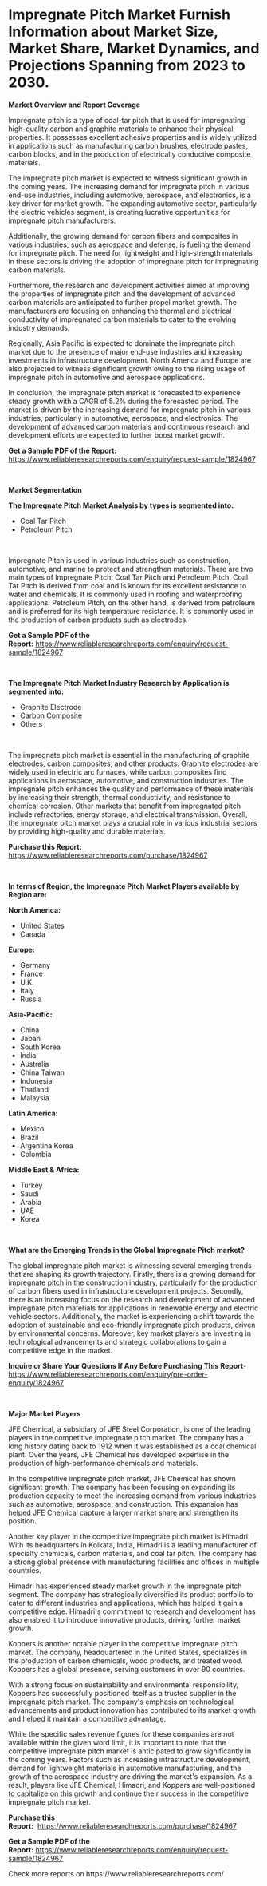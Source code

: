 <p><h1>Impregnate Pitch Market Furnish Information about Market Size, Market Share, Market Dynamics, and Projections Spanning from 2023 to 2030.</h1></p><p><strong>Market Overview and Report Coverage</strong></p>
<p><p>Impregnate pitch is a type of coal-tar pitch that is used for impregnating high-quality carbon and graphite materials to enhance their physical properties. It possesses excellent adhesive properties and is widely utilized in applications such as manufacturing carbon brushes, electrode pastes, carbon blocks, and in the production of electrically conductive composite materials.</p><p>The impregnate pitch market is expected to witness significant growth in the coming years. The increasing demand for impregnate pitch in various end-use industries, including automotive, aerospace, and electronics, is a key driver for market growth. The expanding automotive sector, particularly the electric vehicles segment, is creating lucrative opportunities for impregnate pitch manufacturers.</p><p>Additionally, the growing demand for carbon fibers and composites in various industries, such as aerospace and defense, is fueling the demand for impregnate pitch. The need for lightweight and high-strength materials in these sectors is driving the adoption of impregnate pitch for impregnating carbon materials.</p><p>Furthermore, the research and development activities aimed at improving the properties of impregnate pitch and the development of advanced carbon materials are anticipated to further propel market growth. The manufacturers are focusing on enhancing the thermal and electrical conductivity of impregnated carbon materials to cater to the evolving industry demands.</p><p>Regionally, Asia Pacific is expected to dominate the impregnate pitch market due to the presence of major end-use industries and increasing investments in infrastructure development. North America and Europe are also projected to witness significant growth owing to the rising usage of impregnate pitch in automotive and aerospace applications.</p><p>In conclusion, the impregnate pitch market is forecasted to experience steady growth with a CAGR of 5.2% during the forecasted period. The market is driven by the increasing demand for impregnate pitch in various industries, particularly in automotive, aerospace, and electronics. The development of advanced carbon materials and continuous research and development efforts are expected to further boost market growth.</p></p>
<p><strong>Get a Sample PDF of the Report:</strong> <a href="https://www.reliableresearchreports.com/enquiry/request-sample/1824967">https://www.reliableresearchreports.com/enquiry/request-sample/1824967</a></p>
<p>&nbsp;</p>
<p><strong>Market Segmentation</strong></p>
<p><strong>The Impregnate Pitch Market Analysis by types is segmented into:</strong></p>
<p><ul><li>Coal Tar Pitch</li><li>Petroleum Pitch</li></ul></p>
<p>&nbsp;</p>
<p><p>Impregnate Pitch is used in various industries such as construction, automotive, and marine to protect and strengthen materials. There are two main types of Impregnate Pitch: Coal Tar Pitch and Petroleum Pitch. Coal Tar Pitch is derived from coal and is known for its excellent resistance to water and chemicals. It is commonly used in roofing and waterproofing applications. Petroleum Pitch, on the other hand, is derived from petroleum and is preferred for its high temperature resistance. It is commonly used in the production of carbon products such as electrodes.</p></p>
<p><strong>Get a Sample PDF of the Report:</strong>&nbsp;<a href="https://www.reliableresearchreports.com/enquiry/request-sample/1824967">https://www.reliableresearchreports.com/enquiry/request-sample/1824967</a></p>
<p>&nbsp;</p>
<p><strong>The Impregnate Pitch Market Industry Research by Application is segmented into:</strong></p>
<p><ul><li>Graphite Electrode</li><li>Carbon Composite</li><li>Others</li></ul></p>
<p>&nbsp;</p>
<p><p>The impregnate pitch market is essential in the manufacturing of graphite electrodes, carbon composites, and other products. Graphite electrodes are widely used in electric arc furnaces, while carbon composites find applications in aerospace, automotive, and construction industries. The impregnate pitch enhances the quality and performance of these materials by increasing their strength, thermal conductivity, and resistance to chemical corrosion. Other markets that benefit from impregnated pitch include refractories, energy storage, and electrical transmission. Overall, the impregnate pitch market plays a crucial role in various industrial sectors by providing high-quality and durable materials.</p></p>
<p><strong>Purchase this Report:</strong>&nbsp; <a href="https://www.reliableresearchreports.com/purchase/1824967">https://www.reliableresearchreports.com/purchase/1824967</a></p>
<p>&nbsp;</p>
<p><strong>In terms of Region, the Impregnate Pitch Market Players available by Region are:</strong></p>
<p>
    <p> <strong> North America: </strong>
        <ul>
            <li>United States</li>
            <li>Canada</li>
        </ul>
        </p> 
    <p> <strong> Europe: </strong>
        <ul>
            <li>Germany</li>
            <li>France</li>
            <li>U.K.</li>
            <li>Italy</li>
            <li>Russia</li>
        </ul>
        </p> 
    <p> <strong> Asia-Pacific: </strong>
        <ul>
            <li>China</li>
            <li>Japan</li>
            <li>South Korea</li>
            <li>India</li>
            <li>Australia</li>
            <li>China Taiwan</li>
            <li>Indonesia</li>
            <li>Thailand</li>
            <li>Malaysia</li>
        </ul>
        </p> 
    <p> <strong> Latin America: </strong>
        <ul>
            <li>Mexico</li>
            <li>Brazil</li>
            <li>Argentina Korea</li>
            <li>Colombia</li>
        </ul>
        </p> 
    <p> <strong> Middle East & Africa: </strong>
        <ul>
            <li>Turkey</li>
            <li>Saudi</li>
            <li>Arabia</li>
            <li>UAE</li>
            <li>Korea</li>
        </ul>
    </p>
    </p>
<p>&nbsp;</p>
<p><strong>What are the Emerging Trends in the Global Impregnate Pitch market?</strong></p>
<p><p>The global impregnate pitch market is witnessing several emerging trends that are shaping its growth trajectory. Firstly, there is a growing demand for impregnate pitch in the construction industry, particularly for the production of carbon fibers used in infrastructure development projects. Secondly, there is an increasing focus on the research and development of advanced impregnate pitch materials for applications in renewable energy and electric vehicle sectors. Additionally, the market is experiencing a shift towards the adoption of sustainable and eco-friendly impregnate pitch products, driven by environmental concerns. Moreover, key market players are investing in technological advancements and strategic collaborations to gain a competitive edge in the market.</p></p>
<p><strong>Inquire or Share Your Questions If Any Before Purchasing This Report</strong>- <a href="https://www.reliableresearchreports.com/enquiry/pre-order-enquiry/1824967">https://www.reliableresearchreports.com/enquiry/pre-order-enquiry/1824967</a></p>
<p>&nbsp;</p>
<p><strong>Major Market Players</strong></p>
<p><p>JFE Chemical, a subsidiary of JFE Steel Corporation, is one of the leading players in the competitive impregnate pitch market. The company has a long history dating back to 1912 when it was established as a coal chemical plant. Over the years, JFE Chemical has developed expertise in the production of high-performance chemicals and materials.</p><p>In the competitive impregnate pitch market, JFE Chemical has shown significant growth. The company has been focusing on expanding its production capacity to meet the increasing demand from various industries such as automotive, aerospace, and construction. This expansion has helped JFE Chemical capture a larger market share and strengthen its position.</p><p>Another key player in the competitive impregnate pitch market is Himadri. With its headquarters in Kolkata, India, Himadri is a leading manufacturer of specialty chemicals, carbon materials, and coal tar pitch. The company has a strong global presence with manufacturing facilities and offices in multiple countries.</p><p>Himadri has experienced steady market growth in the impregnate pitch segment. The company has strategically diversified its product portfolio to cater to different industries and applications, which has helped it gain a competitive edge. Himadri's commitment to research and development has also enabled it to introduce innovative products, driving further market growth.</p><p>Koppers is another notable player in the competitive impregnate pitch market. The company, headquartered in the United States, specializes in the production of carbon chemicals, wood products, and treated wood. Koppers has a global presence, serving customers in over 90 countries.</p><p>With a strong focus on sustainability and environmental responsibility, Koppers has successfully positioned itself as a trusted supplier in the impregnate pitch market. The company's emphasis on technological advancements and product innovation has contributed to its market growth and helped it maintain a competitive advantage.</p><p>While the specific sales revenue figures for these companies are not available within the given word limit, it is important to note that the competitive impregnate pitch market is anticipated to grow significantly in the coming years. Factors such as increasing infrastructure development, demand for lightweight materials in automotive manufacturing, and the growth of the aerospace industry are driving the market's expansion. As a result, players like JFE Chemical, Himadri, and Koppers are well-positioned to capitalize on this growth and continue their success in the competitive impregnate pitch market.</p></p>
<p><strong>Purchase this Report:</strong>&nbsp;&nbsp;<a href="https://www.reliableresearchreports.com/purchase/1824967">https://www.reliableresearchreports.com/purchase/1824967</a></p>
<p></p>
<p><strong>Get a Sample PDF of the Report:</strong>&nbsp;<a href="https://www.reliableresearchreports.com/enquiry/request-sample/1824967">https://www.reliableresearchreports.com/enquiry/request-sample/1824967</a></p>
<p>Check more reports on https://www.reliableresearchreports.com/</p>